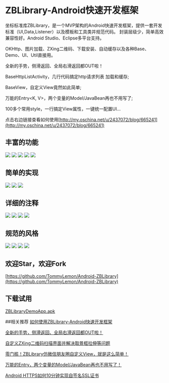 # ZBLibrary-Android快速开发框架
坐标标准库ZBLibrary，是一个MVP架构的Android快速开发框架，提供一套开发标准（UI,Data,Listener）以及模板和工具类并规范代码。
封装层级少，简单高效兼容性好。Android Studio、Eclipse多平台支持。

OKHttp、图片加载、ZXing二维码、下载安装、自动缓存以及各种Base、Demo、UI、Util直接用。

全新的手势，侧滑返回、全局右滑返回都OUT啦！

BaseHttpListActivity，几行代码搞定http请求列表 加载和缓存;

BaseView，自定义View竟然如此简单;

万能的Entry<K, V>，两个变量的Model/JavaBean再也不用写了;

100多个常用style，一行搞定View属性，一键统一配置UI... 

点击右边链接查看如何使用[http://my.oschina.net/u/2437072/blog/665241](http://my.oschina.net/u/2437072/blog/665241)


## 丰富的功能
![](http://images2015.cnblogs.com/blog/660067/201606/660067-20160606231315433-1089835539.jpg)
![](http://images2015.cnblogs.com/blog/660067/201605/660067-20160503120511826-1436632548.png)
![](http://images2015.cnblogs.com/blog/660067/201604/660067-20160414224301582-426641547.jpg)
![](http://images2015.cnblogs.com/blog/660067/201604/660067-20160414224318926-557702548.jpg)
![](http://images2015.cnblogs.com/blog/660067/201604/660067-20160414224334379-333797549.jpg)

## 简单的实现
![](http://images2015.cnblogs.com/blog/660067/201604/660067-20160414224512004-1032811658.jpg)
![](http://images2015.cnblogs.com/blog/660067/201604/660067-20160414224533816-2027444218.jpg)
![](http://images2015.cnblogs.com/blog/660067/201604/660067-20160414224600754-1170973404.jpg)

## 详细的注释
![](http://images2015.cnblogs.com/blog/660067/201604/660067-20160414224732223-373930232.jpg)
![](http://images2015.cnblogs.com/blog/660067/201604/660067-20160414224748051-1605024815.jpg)
![](http://images2015.cnblogs.com/blog/660067/201604/660067-20160414224808598-2141238164.jpg)
![](http://images2015.cnblogs.com/blog/660067/201604/660067-20160414224822098-1139927350.jpg)

## 规范的风格
![](http://images2015.cnblogs.com/blog/660067/201604/660067-20160414224908066-1872239265.jpg)
![](http://images2015.cnblogs.com/blog/660067/201604/660067-20160414224925957-1720773608.jpg)
![](http://images2015.cnblogs.com/blog/660067/201604/660067-20160414224942285-829679484.jpg)
![](http://images2015.cnblogs.com/blog/660067/201604/660067-20160414225005238-568632622.jpg)

## 欢迎Star，欢迎Fork

[https://github.com/TommyLemon/Android-ZBLibrary](https://github.com/TommyLemon/Android-ZBLibrary)

## 下载试用

[ZBLibraryDemoApp.apk](http://files.cnblogs.com/files/tommylemon/ZBLibraryDemoApp.apk)




##相关推荐
[如何使用ZBLibrary-Android快速开发框架](http://my.oschina.net/u/2437072/blog/665241)

[全新的手势，侧滑返回、全局右滑返回都OUT啦！](http://www.cnblogs.com/tommylemon/p/5576337.html)

[自定义ZXing二维码扫描界面并解决取景框拉伸等问题](http://my.oschina.net/u/2437072/blog/687986)

[零门槛！ZBLibrary仿微信朋友圈自定义View，就是这么简单！](http://my.oschina.net/u/2437072/blog/666625)

[万能的Entry，两个变量的Model/JavaBean再也不用写了！](http://my.oschina.net/u/2437072/blog/671895)

[Android HTTPS如何10分钟实现自签名SSL证书](http://my.oschina.net/u/2437072/blog/669041)
